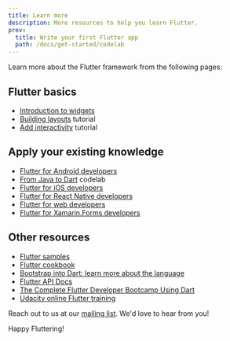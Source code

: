 ```yaml
---
title: Learn more
description: More resources to help you learn Flutter.
prev:
  title: Write your first Flutter app
  path: /docs/get-started/codelab
---
```


Learn more about the Flutter framework from the following pages:

## Flutter basics

* [Introduction to widgets][]
* [Building layouts][] tutorial
* [Add interactivity][] tutorial

## Apply your existing knowledge

* [Flutter for Android developers][]
* [From Java to Dart][] codelab
* [Flutter for iOS developers][]
* [Flutter for React Native developers][]
* [Flutter for web developers][]
* [Flutter for Xamarin.Forms developers][]

## Other resources

* [Flutter samples][]
* [Flutter cookbook][]
* [Bootstrap into Dart: learn more about the language][]
* [Flutter API Docs][]
* [The Complete Flutter Developer Bootcamp Using Dart][]
* [Udacity online Flutter training][]

Reach out to us at our [mailing list][]. We'd love to hear from you!

Happy Fluttering!

[Add interactivity]: /docs/development/ui/interactive
[Bootstrap into Dart: learn more about the language]: /docs/resources/bootstrap-into-dart
[Building layouts]: /docs/development/ui/layout/tutorial
[The Complete Flutter Developer Bootcamp Using Dart]: https://www.appbrewery.co/p/flutter-development-bootcamp-with-dart
[Flutter API Docs]: {{site.api}}
[Flutter cookbook]: /docs/cookbook
[Flutter for Android developers]: /docs/get-started/flutter-for/android-devs
[Flutter for iOS developers]: /docs/get-started/flutter-for/ios-devs
[Flutter for React Native developers]: /docs/get-started/flutter-for/react-native-devs
[Flutter samples]: {{site.github}}/flutter/samples/
[Flutter for web developers]: /docs/get-started/flutter-for/web-devs
[Flutter for Xamarin.Forms developers]: /docs/get-started/flutter-for/xamarin-forms-devs
[From Java to Dart]: {{site.codelabs}}/codelabs/from-java-to-dart
[Introduction to widgets]: /docs/development/ui/widgets-intro
[mailing list]: mailto:{{site.email}}
[Udacity online Flutter training]: https://www.udacity.com/course/build-native-mobile-apps-with-flutter--ud905
